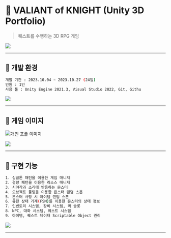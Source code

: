 # :crystal_ball: VALIANT of KNIGHT (Unity 3D Portfolio)
>퀘스트를 수행하는 3D RPG 게임

![](../header.png)

---
## :crystal_ball: 개발 환경

```sh
개발 기간 : 2023.10.04 ~ 2023.10.27 (24일)
인원 : 1인
사용 툴 : Unity Engine 2021.3, Visual Studio 2022, Git, Githu
```
![](../header.png)

---
## :crystal_ball: 게임 이미지

![개인 포폴 이미지](https://github.com/KANGSOOIN/3D-Valiant-of-Knight/assets/130741297/c235262f-f63a-475f-8d9a-6fda5efa8a1a)

![](../header.png)

---
## :crystal_ball: 구현 기능

```sh
1. 싱글톤 패턴을 이용한 게임 매니저
2. 경량 패턴을 이용한 리소스 매니저
3. 시야각과 소리에 반응하는 몬스터
4. 오브젝트 풀링을 이용한 몬스터 랜덤 스폰
5. 몬스터 사망 시 아이템 랜덤 스폰
6. 유한 상태 기계(FSM)를 이용한 몬스터의 상태 정보
7. 인벤토리 시스템, 장비 시스템, 퀵 슬롯
8. NPC, 대화 시스템, 퀘스트 시스템
9. 아이템, 퀘스트 데이터 Scriptable Object 관리
```

![](../header.png)

---
